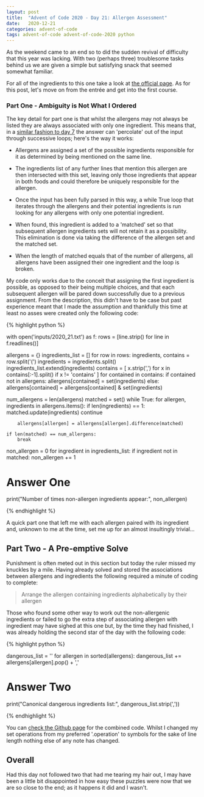 ```yaml
---
layout: post
title:  "Advent of Code 2020 - Day 21: Allergen Assessment"
date:   2020-12-21 
categories: advent-of-code
tags: advent-of-code advent-of-code-2020 python
---
```


As the weekend came to an end so to did the sudden revival of difficulty that
this year was lacking. With two (perhaps three) troublesome tasks behind us we
are given a simple but satisfying snack that seemed somewhat familiar.

For all of the ingredients to this one take a look at
[the official page](https://adventofcode.com/2020/day/21). As for this post,
let's move on from the entrée and get into the first course.

### Part One - Ambiguity is Not What I Ordered

The key detail for part one is that whilst the allergens may not always be
listed they are always associated with only one ingredient. This means that,
in a
[similar fashion to day 7](https://findlayian.com/advent-of-code/2020/12/07/aoc-2020-day07.html)
the answer can 'percolate' out of the input through successive loops; here's
the way it works:

- Allergens are assigned a set of the possible ingredients responsible
for it as determined by being mentioned on the same line.

- The ingredients list of any further lines that mention this allergen are then
intersected with this set, leaving only those ingredients that appear in both
foods and could therefore be uniquely responsible for the allergen.

- Once the input has been fully parsed in this way, a while True loop that
iterates through the allergens and their potential ingredients is run looking
for any allergens with only one potential ingredient.

- When found, this ingredient is added to a 'matched' set so that subsequent
allergen ingredients sets will not retain it as a possibility. This elimination
is done via taking the difference of the allergen set and the matched set.

- When the length of matched equals that of the number of allergens, all
allergens have been assigned their one ingredient and the loop is broken.

My code only works due to the conceit that assigning the first ingredient is
possible, as opposed to their being multiple choices, and that each subsequent
allergen will be pared down successfully due to a previous assignment. From the
description, this didn't have to be case but past experience meant that I
made the assumption and thankfully this time at least no asses were created
only the following code:

{% highlight python %}

with open('inputs/2020_21.txt') as f:
    rows = [line.strip() for line in f.readlines()]

allergens = {}
ingredients_list = []
for row in rows:
    ingredients, contains = row.split('(')
    ingredients = ingredients.split()
    ingredients_list.extend(ingredients)
    contains = [
            x.strip(',') for x in contains[:-1].split() if x != 'contains'
    ]
    for contained in contains:
        if contained not in allergens:
            allergens[contained] = set(ingredients)
        else:
            allergens[contained] = allergens[contained] & set(ingredients)

num_allergens = len(allergens)
matched = set()
while True:
    for allergen, ingredients in allergens.items():
        if len(ingredients) == 1:
            matched.update(ingredients)
            continue

        allergens[allergen] = allergens[allergen].difference(matched)

    if len(matched) == num_allergens:
        break

non_allergen = 0
for ingredient in ingredients_list:
    if ingredient not in matched:
        non_allergen += 1

# Answer One
print("Number of times non-allergen ingredients appear:", non_allergen)

{% endhighlight %}

A quick part one that left me with each allergen paired with its ingredient
and, unknown to me at the time, set me up for an almost insultingly trivial...


## Part Two - A Pre-emptive Solve

Punishment is often meted out in this section but today the ruler missed my
knuckles by a mile. Having already solved and stored the associations
between allergens and ingredients the following required a minute of coding
to complete:

> Arrange the allergen containing ingredients alphabetically by their allergen

Those who found some other way to work out the non-allergenic ingredients or
failed to go the extra step of associating allergen with ingredient may have
sighed at this one but, by the time they had finished, I was already holding
the second star of the day with the following code:

{% highlight python %}

dangerous_list = ''
for allergen in sorted(allergens):
    dangerous_list += allergens[allergen].pop() + ','

# Answer Two
print("Canonical dangerous ingredients list:", dangerous_list.strip(','))

{% endhighlight %}

You can
[check the Github page](https://github.com/IanFindlay/advent-of-code/blob/master/2020/day_21.py)
for the combined code. Whilst I changed my set operations from my preferred
'.operation' to symbols for the sake of line length nothing else of any note
has changed.

## Overall

Had this day not followed two that had me tearing my hair out, I may have been
a little bit disappointed in how easy these puzzles were now that we are so
close to the end; as it happens it did and I wasn't.
